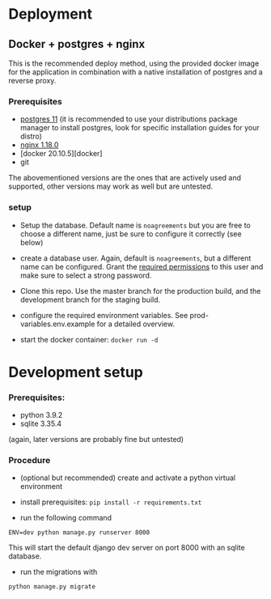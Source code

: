 # Deployment


## Docker + postgres + nginx

This is the recommended deploy method, using the provided docker image for the application
in combination with a native installation of postgres and a reverse proxy.

### Prerequisites

- [postgres 11][postgres] (it is recommended to use your distributions package manager to install postgres, 
  look for specific installation guides for your distro)
- [nginx 1.18.0][nginx]
- [docker 20.10.5][docker]
- git

The abovementioned versions are the ones that are actively used and supported,
other versions may work as well but are untested.

### setup

- Setup the database. Default name is `noagreements` but you are free to choose
  a different name, just be sure to configure it correctly (see below)


- create a database user. Again, default is `noagreements`, but a different name can
  be configured. Grant the [required permissions][django-req-perm] to this user and make sure
  to select a strong password.
  

- Clone this repo. Use the master branch for the production build, and the development 
branch for the staging build.
  

- configure the required environment variables. See prod-variables.env.example for
a detailed overview.
  
- start the docker container:
`docker run -d `

[postgres]: https://www.postgresql.org/docs/11/tutorial-install.html
[nginx]: https://nginx.org/en/
[django-req-perm]: https://docs.djangoproject.com/en/3.1/topics/install/#get-your-database-running



# Development setup

### Prerequisites:
- python 3.9.2
- sqlite 3.35.4

(again, later versions are probably fine but untested)


### Procedure

- (optional but recommended) create and activate a python virtual environment
- install prerequisites: `pip install -r requirements.txt`

- run the following command
```shell script
ENV=dev python manage.py runserver 8000
```

This will start the default django dev server on port 8000 with an sqlite database. 

- run the migrations with
```shell script
python manage.py migrate
```

